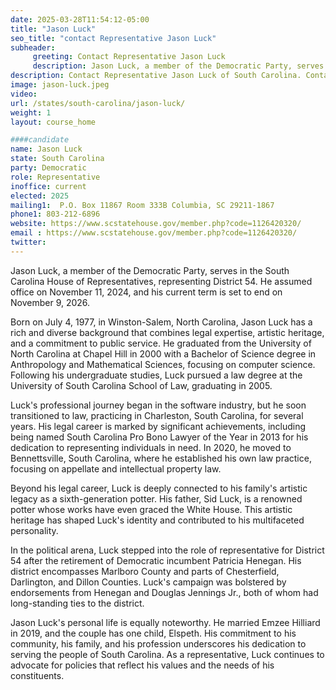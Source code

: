 ```yaml
---
date: 2025-03-28T11:54:12-05:00
title: "Jason Luck"
seo_title: "contact Representative Jason Luck"
subheader:
     greeting: Contact Representative Jason Luck
     description: Jason Luck, a member of the Democratic Party, serves in the South Carolina House of Representatives, representing District 54. He assumed office on November 11, 2024, and his current term is set to end on November 9, 2026.
description: Contact Representative Jason Luck of South Carolina. Contact information for Jason Luck includes email address, phone number, and mailing address.
image: jason-luck.jpeg
video:
url: /states/south-carolina/jason-luck/
weight: 1
layout: course_home

####candidate
name: Jason Luck
state: South Carolina
party: Democratic
role: Representative
inoffice: current
elected: 2025
mailing1:  P.O. Box 11867 Room 333B Columbia, SC 29211-1867
phone1: 803-212-6896
website: https://www.scstatehouse.gov/member.php?code=1126420320/
email : https://www.scstatehouse.gov/member.php?code=1126420320/
twitter: 
---
```

Jason Luck, a member of the Democratic Party, serves in the South Carolina House of Representatives, representing District 54. He assumed office on November 11, 2024, and his current term is set to end on November 9, 2026.

Born on July 4, 1977, in Winston-Salem, North Carolina, Jason Luck has a rich and diverse background that combines legal expertise, artistic heritage, and a commitment to public service. He graduated from the University of North Carolina at Chapel Hill in 2000 with a Bachelor of Science degree in Anthropology and Mathematical Sciences, focusing on computer science. Following his undergraduate studies, Luck pursued a law degree at the University of South Carolina School of Law, graduating in 2005.

Luck's professional journey began in the software industry, but he soon transitioned to law, practicing in Charleston, South Carolina, for several years. His legal career is marked by significant achievements, including being named South Carolina Pro Bono Lawyer of the Year in 2013 for his dedication to representing individuals in need. In 2020, he moved to Bennettsville, South Carolina, where he established his own law practice, focusing on appellate and intellectual property law.

Beyond his legal career, Luck is deeply connected to his family's artistic legacy as a sixth-generation potter. His father, Sid Luck, is a renowned potter whose works have even graced the White House. This artistic heritage has shaped Luck's identity and contributed to his multifaceted personality.

In the political arena, Luck stepped into the role of representative for District 54 after the retirement of Democratic incumbent Patricia Henegan. His district encompasses Marlboro County and parts of Chesterfield, Darlington, and Dillon Counties. Luck's campaign was bolstered by endorsements from Henegan and Douglas Jennings Jr., both of whom had long-standing ties to the district.

Jason Luck's personal life is equally noteworthy. He married Emzee Hilliard in 2019, and the couple has one child, Elspeth. His commitment to his community, his family, and his profession underscores his dedication to serving the people of South Carolina. As a representative, Luck continues to advocate for policies that reflect his values and the needs of his constituents.
